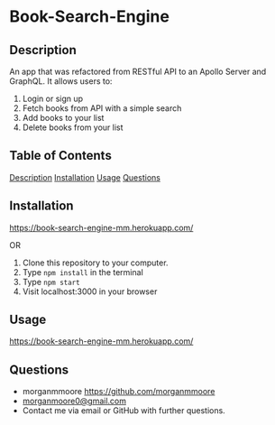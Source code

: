 # Book-Search-Engine

## Description

An app that was refactored from RESTful API to an Apollo Server and GraphQL. It allows users to:
  1. Login or sign up
  2. Fetch books from API with a simple search
  3. Add books to your list
  4. Delete books from your list

## Table of Contents

[Description](#Description)
[Installation](#Installation)
[Usage](#Usage)
[Questions](#Questions)

## Installation

https://book-search-engine-mm.herokuapp.com/

OR 

1. Clone this repository to your computer.
2. Type ``` npm install ``` in the terminal
3. Type ``` npm start ```
4. Visit localhost:3000 in your browser

## Usage

https://book-search-engine-mm.herokuapp.com/

## Questions

* morganmmoore https://github.com/morganmmoore
* morganmoore0@gmail.com
* Contact me via email or GitHub with further questions.
